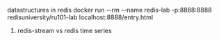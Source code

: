 datastructures in redis
docker run --rm --name redis-lab -p:8888:8888 redisuniversity/ru101-lab
localhost:8888/entry.html



1. redis-stream vs redis time series